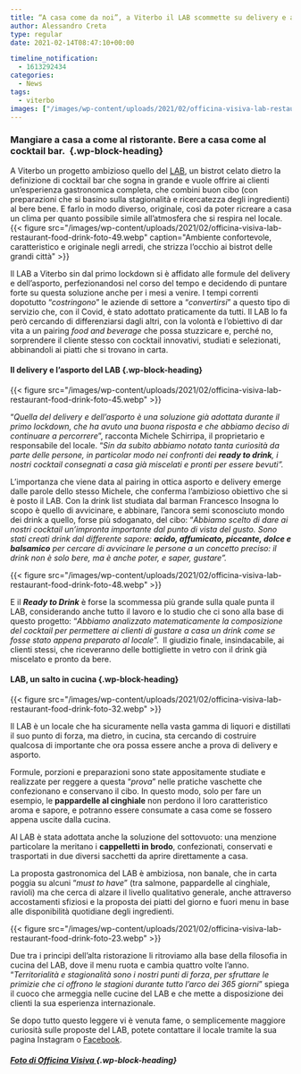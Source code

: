 ```yaml
---
title: “A casa come da noi”, a Viterbo il LAB scommette su delivery e asporto
author: Alessandro Creta
type: regular
date: 2021-02-14T08:47:10+00:00

timeline_notification:
  - 1613292434
categories:
  - News
tags:
  - viterbo
images: ["/images/wp-content/uploads/2021/02/officina-visiva-lab-restaurant-food-drink-foto-13.webp"]
---
```

### Mangiare a casa a come al ristorante. Bere a casa come al cocktail bar.&nbsp; {.wp-block-heading}

A Viterbo un progetto ambizioso quello del [LAB](https://www.instagram.com/lab_viterbo/), un bistrot celato dietro la definizione di cocktail bar che sogna in grande e vuole offrire ai clienti un’esperienza gastronomica completa, che combini buon cibo (con preparazioni che si basino sulla stagionalità e ricercatezza degli ingredienti) al bere bene. E farlo in modo diverso, originale, così da poter ricreare a casa un clima per quanto possibile simile all’atmosfera che si respira nel locale.&nbsp;
{{< figure src="/images/wp-content/uploads/2021/02/officina-visiva-lab-restaurant-food-drink-foto-49.webp" caption="Ambiente confortevole, caratteristico e originale negli arredi, che strizza l’occhio ai bistrot delle grandi città" >}}
 

Il LAB a Viterbo sin dal primo lockdown si è affidato alle formule del delivery e dell’asporto, perfezionandosi nel corso del tempo e decidendo di puntare forte su questa soluzione anche per i mesi a venire. I tempi correnti dopotutto “_costringono_” le aziende di settore a “_convertirsi_” a questo tipo di servizio che, con il Covid, è stato adottato praticamente da tutti. Il LAB lo fa però cercando di differenziarsi dagli altri, con la volontà e l’obiettivo di dar vita a un pairing _food and beverage_ che possa stuzzicare e, perché no, sorprendere il cliente stesso con cocktail innovativi, studiati e selezionati, abbinandoli ai piatti che si trovano in carta.

#### Il delivery e l&#8217;asporto del LAB {.wp-block-heading}


{{< figure src="/images/wp-content/uploads/2021/02/officina-visiva-lab-restaurant-food-drink-foto-45.webp" >}}


“_Quella del delivery e dell&#8217;asporto è una soluzione già adottata durante il primo lockdown, che ha avuto una buona risposta e che abbiamo deciso di continuare a percorrere_”, racconta Michele Schirripa, il proprietario e responsabile del locale. “_Sin da subito abbiamo notato tanta curiosità da parte delle persone, in particolar modo nei confronti dei_ **_ready to drink_**_, i nostri cocktail consegnati a casa già miscelati e pronti per essere bevuti”._

L’importanza che viene data al pairing in ottica asporto e delivery emerge dalle parole dello stesso Michele, che conferma l’ambizioso obiettivo che si è posto il LAB. Con la drink list studiata dal barman Francesco Insogna lo scopo è quello di avvicinare, e abbinare, l’ancora semi sconosciuto mondo dei drink a quello, forse più sdoganato, del cibo: &#8220;_Abbiamo scelto di dare ai nostri cocktail un’impronta importante dal punto di vista del gusto. Sono stati creati drink dal differente sapore:_ **_acido, affumicato, piccante, dolce e balsamico_** _per cercare di avvicinare le persone a un concetto preciso: il drink non è solo bere, ma è anche poter, e saper, gustare”._


{{< figure src="/images/wp-content/uploads/2021/02/officina-visiva-lab-restaurant-food-drink-foto-48.webp" >}}


E il **_Ready to Drink_** è forse la scommessa più grande sulla quale punta il LAB, considerando anche tutto il lavoro e lo studio che ci sono alla base di questo progetto: “_Abbiamo analizzato matematicamente la composizione del cocktail per permettere ai clienti di gustare a casa un drink come se fosse stato appena preparato al locale_”.&nbsp; Il giudizio finale, insindacabile, ai clienti stessi, che riceveranno delle bottigliette in vetro con il drink già miscelato e pronto da bere.

#### **LAB, un salto in cucina** {.wp-block-heading}


{{< figure src="/images/wp-content/uploads/2021/02/officina-visiva-lab-restaurant-food-drink-foto-32.webp" >}}


Il LAB è un locale che ha sicuramente nella vasta gamma di liquori e distillati il suo punto di forza, ma dietro, in cucina, sta cercando di costruire qualcosa di importante che ora possa essere anche a prova di delivery e asporto.

Formule, porzioni e preparazioni sono state appositamente studiate e realizzate per reggere a questa “_prova_” nelle pratiche vaschette che confezionano e conservano il cibo. In questo modo, solo per fare un esempio, le **pappardelle al cinghiale** non perdono il loro caratteristico aroma e sapore, e potranno essere consumate a casa come se fossero appena uscite dalla cucina.

Al LAB è stata adottata anche la soluzione del sottovuoto: una menzione particolare la meritano i **cappelletti in brodo**, confezionati, conservati e trasportati in due diversi sacchetti da aprire direttamente a casa.&nbsp;

La proposta gastronomica del LAB è ambiziosa, non banale, che in carta poggia su alcuni “_must to have_” (tra salmone, pappardelle al cinghiale, ravioli) ma che cerca di alzare il livello qualitativo generale, anche attraverso accostamenti sfiziosi e la proposta dei piatti del giorno e fuori menu in base alle disponibilità quotidiane degli ingredienti.&nbsp;


{{< figure src="/images/wp-content/uploads/2021/02/officina-visiva-lab-restaurant-food-drink-foto-23.webp" >}}


Due tra i principi dell’alta ristorazione li ritroviamo alla base della filosofia in cucina del LAB, dove il menu ruota e cambia quattro volte l’anno. “_Territorialità e stagionalità sono i nostri punti di forza_, _per sfruttare le primizie che ci offrono le stagioni durante tutto l’arco dei 365 giorni_” spiega il cuoco che armeggia nelle cucine del LAB e che mette a disposizione dei clienti la sua esperienza internazionale.

Se dopo tutto questo leggere vi è venuta fame, o semplicemente maggiore curiosità sulle proposte del LAB, potete contattare il locale tramite la sua pagina Instagram o [Facebook](https://www.facebook.com/LabViterbo/).&nbsp;

##### <a href="http://Officina Visiva | Servizi Fotografici per privati e aziendehttps://www.officinavisiva.it" target="_blank" rel="noreferrer noopener">Foto di Officina Visiva </a> {.wp-block-heading}